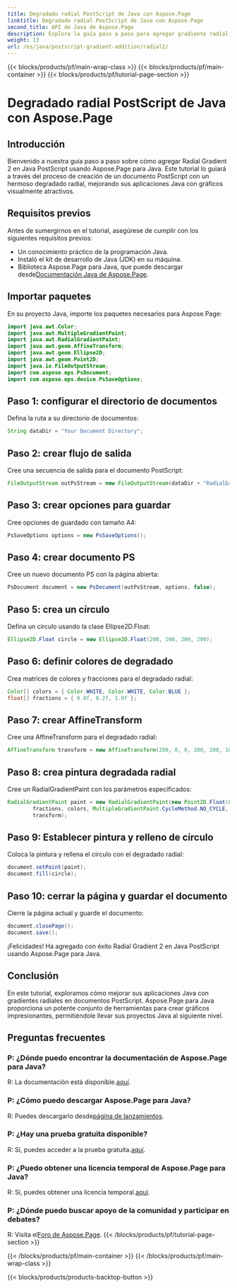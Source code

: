 ```yaml
---
title: Degradado radial PostScript de Java con Aspose.Page
linktitle: Degradado radial PostScript de Java con Aspose.Page
second_title: API de Java de Aspose.Page
description: Explore la guía paso a paso para agregar gradiente radial en Java PostScript usando Aspose.Page para obtener gráficos impresionantes en sus aplicaciones Java.
weight: 13
url: /es/java/postscript-gradient-addition/radial2/
---
```


{{< blocks/products/pf/main-wrap-class >}}
{{< blocks/products/pf/main-container >}}
{{< blocks/products/pf/tutorial-page-section >}}

# Degradado radial PostScript de Java con Aspose.Page

## Introducción
Bienvenido a nuestra guía paso a paso sobre cómo agregar Radial Gradient 2 en Java PostScript usando Aspose.Page para Java. Este tutorial lo guiará a través del proceso de creación de un documento PostScript con un hermoso degradado radial, mejorando sus aplicaciones Java con gráficos visualmente atractivos.
## Requisitos previos
Antes de sumergirnos en el tutorial, asegúrese de cumplir con los siguientes requisitos previos:
- Un conocimiento práctico de la programación Java.
- Instaló el kit de desarrollo de Java (JDK) en su máquina.
-  Biblioteca Aspose.Page para Java, que puede descargar desde[Documentación Java de Aspose.Page](https://reference.aspose.com/page/java/).
## Importar paquetes
En su proyecto Java, importe los paquetes necesarios para Aspose.Page:
```java
import java.awt.Color;
import java.awt.MultipleGradientPaint;
import java.awt.RadialGradientPaint;
import java.awt.geom.AffineTransform;
import java.awt.geom.Ellipse2D;
import java.awt.geom.Point2D;
import java.io.FileOutputStream;
import com.aspose.eps.PsDocument;
import com.aspose.eps.device.PsSaveOptions;
```
## Paso 1: configurar el directorio de documentos
Defina la ruta a su directorio de documentos:
```java
String dataDir = "Your Document Directory";
```
## Paso 2: crear flujo de salida
Cree una secuencia de salida para el documento PostScript:
```java
FileOutputStream outPsStream = new FileOutputStream(dataDir + "RadialGradient2_outPS.ps");
```
## Paso 3: crear opciones para guardar
Cree opciones de guardado con tamaño A4:
```java
PsSaveOptions options = new PsSaveOptions();
```
## Paso 4: crear documento PS
Cree un nuevo documento PS con la página abierta:
```java
PsDocument document = new PsDocument(outPsStream, options, false);
```
## Paso 5: crea un círculo
Defina un círculo usando la clase Ellipse2D.Float:
```java
Ellipse2D.Float circle = new Ellipse2D.Float(200, 100, 200, 200);
```
## Paso 6: definir colores de degradado
Crea matrices de colores y fracciones para el degradado radial:
```java
Color[] colors = { Color.WHITE, Color.WHITE, Color.BLUE };
float[] fractions = { 0.0f, 0.2f, 1.0f };
```
## Paso 7: crear AffineTransform
Cree una AffineTransform para el degradado radial:
```java
AffineTransform transform = new AffineTransform(200, 0, 0, 200, 200, 100);
```
## Paso 8: crea pintura degradada radial
Cree un RadialGradientPaint con los parámetros especificados:
```java
RadialGradientPaint paint = new RadialGradientPaint(new Point2D.Float(64, 64), 68, new Point2D.Float(24, 24),
        fractions, colors, MultipleGradientPaint.CycleMethod.NO_CYCLE, MultipleGradientPaint.ColorSpaceType.SRGB,
        transform);
```
## Paso 9: Establecer pintura y relleno de círculo
Coloca la pintura y rellena el círculo con el degradado radial:
```java
document.setPaint(paint);
document.fill(circle);
```
## Paso 10: cerrar la página y guardar el documento
Cierre la página actual y guarde el documento:
```java
document.closePage();
document.save();
```
¡Felicidades! Ha agregado con éxito Radial Gradient 2 en Java PostScript usando Aspose.Page para Java.
## Conclusión
En este tutorial, exploramos cómo mejorar sus aplicaciones Java con gradientes radiales en documentos PostScript. Aspose.Page para Java proporciona un potente conjunto de herramientas para crear gráficos impresionantes, permitiéndole llevar sus proyectos Java al siguiente nivel.
## Preguntas frecuentes
### P: ¿Dónde puedo encontrar la documentación de Aspose.Page para Java?
 R: La documentación está disponible.[aquí](https://reference.aspose.com/page/java/).
### P: ¿Cómo puedo descargar Aspose.Page para Java?
 R: Puedes descargarlo desde[página de lanzamientos](https://releases.aspose.com/page/java/).
### P: ¿Hay una prueba gratuita disponible?
 R: Sí, puedes acceder a la prueba gratuita.[aquí](https://releases.aspose.com/).
### P: ¿Puedo obtener una licencia temporal de Aspose.Page para Java?
 R: Sí, puedes obtener una licencia temporal.[aquí](https://purchase.aspose.com/temporary-license/).
### P: ¿Dónde puedo buscar apoyo de la comunidad y participar en debates?
 R: Visita el[Foro de Aspose.Page](https://forum.aspose.com/c/page/39).
{{< /blocks/products/pf/tutorial-page-section >}}

{{< /blocks/products/pf/main-container >}}
{{< /blocks/products/pf/main-wrap-class >}}

{{< blocks/products/products-backtop-button >}}
